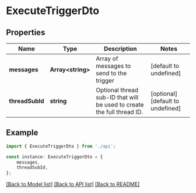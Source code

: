 # ExecuteTriggerDto


## Properties

Name | Type | Description | Notes
------------ | ------------- | ------------- | -------------
**messages** | **Array&lt;string&gt;** | Array of messages to send to the trigger | [default to undefined]
**threadSubId** | **string** | Optional thread sub-ID that will be used to create the full thread ID. | [optional] [default to undefined]

## Example

```typescript
import { ExecuteTriggerDto } from './api';

const instance: ExecuteTriggerDto = {
    messages,
    threadSubId,
};
```

[[Back to Model list]](../README.md#documentation-for-models) [[Back to API list]](../README.md#documentation-for-api-endpoints) [[Back to README]](../README.md)
